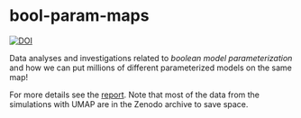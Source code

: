 # bool-param-maps

[![DOI](https://zenodo.org/badge/283258371.svg)](https://zenodo.org/badge/latestdoi/283258371)

Data analyses and investigations related to *boolean model parameterization* and how we can put millions of different parameterized models on the same map!

For more details see the [report](https://druglogics.github.io/bool-param-maps/).
Note that most of the data from the simulations with UMAP are in the Zenodo archive to save space.

